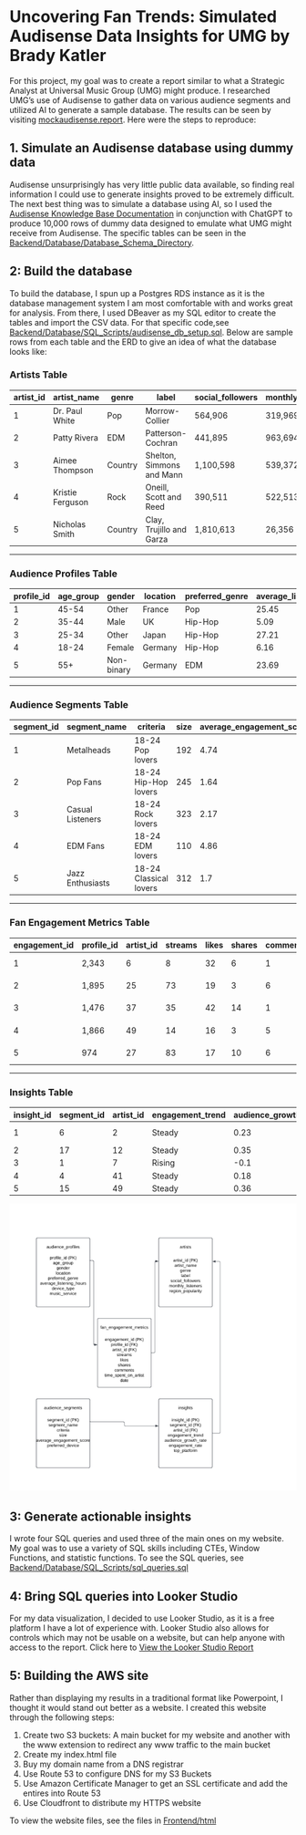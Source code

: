 # Uncovering Fan Trends: Simulated Audisense Data Insights for UMG by Brady Katler

For this project, my goal was to create a report similar to what a Strategic Analyst at Universal Music Group (UMG) might produce. I researched UMG’s use of Audisense to gather data on various audience segments and utilized AI to generate a sample database. The results can be seen by visiting [mockaudisense.report](http://mockaudisense.report). Here were the steps to reproduce:

## 1. Simulate an Audisense database using dummy data

Audisense unsurprisingly has very little public data available, so finding real information I could use to generate insights proved to be extremely difficult. The next best thing was to simulate a database using AI, so I used the [Audisense Knowledge Base Documentation](https://help.audiense.com/knowledge/audiense-insights) in conjunction with ChatGPT to produce 10,000 rows of dummy data designed to emulate what UMG might receive from Audisense. The specific tables can be seen in the [Backend/Database/Database_Schema_Directory](https://github.com/bradyumgproject/UMG_Project/tree/main/UMG_Project/Backend/Database/Database_Schema).


## 2: Build the database

To build the database, I spun up a Postgres RDS instance as it is the database management system I am most comfortable with and works great for analysis. From there, I used DBeaver as my SQL editor to create the tables and import the CSV data. For that specific code,see [Backend/Database/SQL_Scripts/audisense_db_setup.sql](https://github.com/bradyumgproject/UMG_Project/blob/main/UMG_Project/Backend/Database/SQL_Scripts/audisense_db_setup.sql). Below are sample rows from each table and the ERD to give an idea of what the database looks like:

### Artists Table

| artist_id | artist_name        | genre     | label                      | social_followers | monthly_listeners | region_popularity |
|-----------|--------------------|-----------|----------------------------|------------------|-------------------|--------------------|
| 1         | Dr. Paul White     | Pop       | Morrow-Collier            | 564,906          | 319,969           | Canada            |
| 2         | Patty Rivera       | EDM       | Patterson-Cochran         | 441,895          | 963,694           | USA               |
| 3         | Aimee Thompson     | Country   | Shelton, Simmons and Mann | 1,100,598        | 539,372           | Germany           |
| 4         | Kristie Ferguson   | Rock      | Oneill, Scott and Reed     | 390,511          | 522,513           | India             |
| 5         | Nicholas Smith     | Country   | Clay, Trujillo and Garza   | 1,810,613        | 26,356            | Germany           |

---

### Audience Profiles Table

| profile_id | age_group | gender   | location    | preferred_genre | average_listening_hours | device_type | music_service  |
|------------|-----------|----------|-------------|-----------------|-------------------------|-------------|----------------|
| 1          | 45-54     | Other    | France      | Pop             | 25.45                   | Desktop     | Amazon Music   |
| 2          | 35-44     | Male     | UK          | Hip-Hop         | 5.09                    | Mobile      | Spotify        |
| 3          | 25-34     | Other    | Japan       | Hip-Hop         | 27.21                   | Tablet      | Apple Music    |
| 4          | 18-24     | Female   | Germany     | Hip-Hop         | 6.16                    | Desktop     | Spotify        |
| 5          | 55+       | Non-binary | Germany   | EDM             | 23.69                   | Tablet      | Apple Music    |

---

### Audience Segments Table

| segment_id | segment_name               | criteria                 | size | average_engagement_score | preferred_device |
|------------|----------------------------|--------------------------|------|--------------------------|------------------|
| 1          | Metalheads                 | 18-24 Pop lovers         | 192  | 4.74                     | Desktop          |
| 2          | Pop Fans                   | 18-24 Hip-Hop lovers     | 245  | 1.64                     | Tablet           |
| 3          | Casual Listeners           | 18-24 Rock lovers        | 323  | 2.17                     | Desktop          |
| 4          | EDM Fans                   | 18-24 EDM lovers         | 110  | 4.86                     | Mobile           |
| 5          | Jazz Enthusiasts           | 18-24 Classical lovers   | 312  | 1.7                      | Desktop          |

---

### Fan Engagement Metrics Table

| engagement_id | profile_id | artist_id | streams | likes | shares | comments | time_spent_on_artist | date       |
|---------------|------------|-----------|---------|-------|--------|----------|-----------------------|------------|
| 1             | 2,343      | 6         | 8       | 32    | 6      | 1        | 59.67                 | 2024-10-08 |
| 2             | 1,895      | 25        | 73      | 19    | 3      | 6        | 41.83                 | 2024-03-24 |
| 3             | 1,476      | 37        | 35      | 42    | 14     | 1        | 161.33                | 2024-02-16 |
| 4             | 1,866      | 49        | 14      | 16    | 3      | 5        | 18.23                 | 2024-08-21 |
| 5             | 974        | 27        | 83      | 17    | 10     | 6        | 169.55                | 2024-06-06 |

---

### Insights Table

| insight_id | segment_id | artist_id | engagement_trend | audience_growth_rate | engagement_rate | top_platform  |
|------------|------------|-----------|------------------|----------------------|-----------------|---------------|
| 1          | 6          | 2         | Steady          | 0.23                 | 9.62            | YouTube Music |
| 2          | 17         | 12        | Steady          | 0.35                 | 4.54            | Apple Music   |
| 3          | 1          | 7         | Rising          | -0.1                 | 2.8             | Spotify       |
| 4          | 4          | 41        | Steady          | 0.18                 | 5.05            | Apple Music   |
| 5          | 15         | 49        | Steady          | 0.36                 | 7.26            | Apple Music   |


![ERD Diagram](https://github.com/bradyumgproject/UMG_Project/blob/main/UMG_Project/Backend/Database/UMG_ERD.png)


## 3: Generate actionable insights

I wrote four SQL queries and used three of the main ones on my website. My goal was to use a variety of SQL skills including CTEs, Window Functions, and statistic functions. To see the SQL queries, see [Backend/Database/SQL_Scripts/sql_queries.sql](https://github.com/bradyumgproject/UMG_Project/blob/main/UMG_Project/Backend/Database/SQL_Scripts/sql_queries.sql)

## 4: Bring SQL queries into Looker Studio

For my data visualization, I decided to use Looker Studio, as it is a free platform I have a lot of experience with. Looker Studio also allows for controls which may not be usable on a website, but can help anyone with access to the report. Click here to [View the Looker Studio Report](https://lookerstudio.google.com/reporting/8decc191-103f-4600-9e4b-855bde6bd6ca)

## 5: Building the AWS site

Rather than displaying my results in a traditional format like Powerpoint, I thought it would stand out better as a website. I created this website through the following steps:
1. Create two S3 buckets: A main bucket for my website and another with the www extension to redirect any www traffic to the main bucket
2. Create my index.html file
3. Buy my domain name from a DNS registrar
4. Use Route 53 to configure DNS for my S3 Buckets
5. Use Amazon Certificate Manager to get an SSL certificate and add the entires into Route 53
6. Use Cloudfront to distribute my HTTPS website

To view the website files, see the files in [Frontend/html](https://github.com/bradyumgproject/UMG_Project/tree/main/UMG_Project/Frontend/html)
